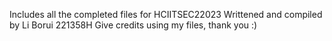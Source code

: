 Includes all the completed files for HCIITSEC22023
Writtened and compiled by Li Borui 221358H
Give credits using my files, thank you :)
